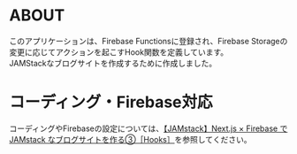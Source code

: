 # ABOUT
このアプリケーションは、Firebase Functionsに登録され、Firebase Storageの変更に応じてアクションを起こすHook関数を定義しています。<br/>
JAMStackなブログサイトを作成するために作成しました。

# コーディング・Firebase対応
コーディングやFirebaseの設定については、[【JAMstack】Next.js × Firebase で JAMstack なブログサイトを作る③［Hooks］](https://qiita.com/nemutas/items/2e97e69f637e912e7f9b)を参照してください。
